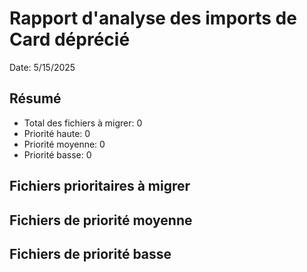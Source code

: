 # Rapport d'analyse des imports de Card déprécié
Date: 5/15/2025

## Résumé
- Total des fichiers à migrer: 0
- Priorité haute: 0
- Priorité moyenne: 0
- Priorité basse: 0

## Fichiers prioritaires à migrer


## Fichiers de priorité moyenne


## Fichiers de priorité basse

